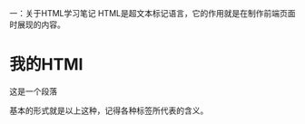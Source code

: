 一：关于HTML学习笔记
HTML是超文本标记语言，它的作用就是在制作前端页面时展现的内容。
<!DOCTYPE HTMl>
<html>
<head>
<meta charset="UTF-8">
<title>邓瑞的学习笔记</title>
</head>
<body>
  <h1>我的HTMl</h1>
  <p>这是一个段落</p>
</body>
</html>
基本的形式就是以上这种，记得各种标签所代表的含义。

 
